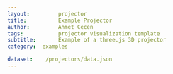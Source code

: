 ```yaml
---
layout:     	projector
title:     		Example Projector
author:     	Ahmet Cecen
tags:           projector visualization template
subtitle:    	Example of a three.js 3D projector
category:  examples

dataset:    /projectors/data.json
---
```

